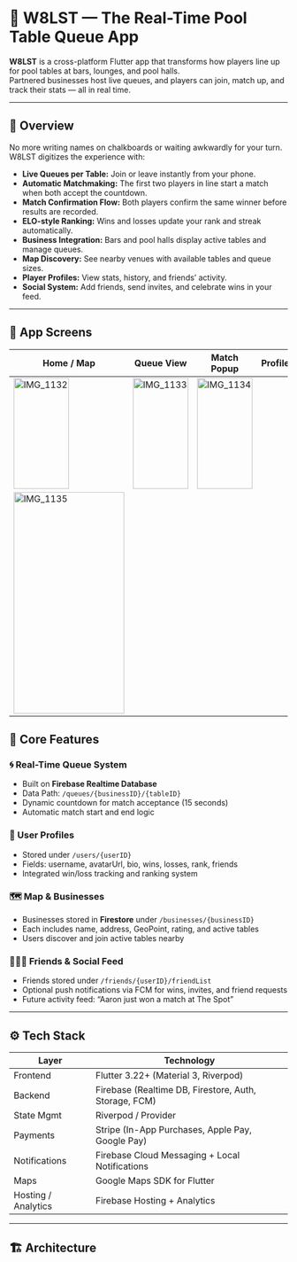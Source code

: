 # 🎱 W8LST — The Real-Time Pool Table Queue App

**W8LST** is a cross-platform Flutter app that transforms how players line up for pool tables at bars, lounges, and pool halls.  
Partnered businesses host live queues, and players can join, match up, and track their stats — all in real time.

---

## 🚀 Overview

No more writing names on chalkboards or waiting awkwardly for your turn.  
W8LST digitizes the experience with:

- **Live Queues per Table:** Join or leave instantly from your phone.  
- **Automatic Matchmaking:** The first two players in line start a match when both accept the countdown.  
- **Match Confirmation Flow:** Both players confirm the same winner before results are recorded.  
- **ELO-style Ranking:** Wins and losses update your rank and streak automatically.  
- **Business Integration:** Bars and pool halls display active tables and manage queues.  
- **Map Discovery:** See nearby venues with available tables and queue sizes.  
- **Player Profiles:** View stats, history, and friends’ activity.  
- **Social System:** Add friends, send invites, and celebrate wins in your feed.  

---

## 📱 App Screens

| Home / Map | Queue View | Match Popup | Profile |
|-------------|-------------|--------------|-----------|
| <img width="100" height="200" alt="IMG_1132" src="https://github.com/user-attachments/assets/96cac3eb-b4f7-46e6-be64-62c5d6743e0d" /> |<img width="100" height="200" alt="IMG_1133" src="https://github.com/user-attachments/assets/6345e1a1-fd0c-4570-bb83-ea20002d68f2" /> |<img width="100" height="200" alt="IMG_1134" src="https://github.com/user-attachments/assets/0e579642-b49f-491f-a0b0-76aa4170b724" /> |
<img width="200" height="400" alt="IMG_1135" src="https://github.com/user-attachments/assets/5091f965-d078-4f05-b24e-7d653574f772" /> |



## 🧩 Core Features

### 🌀 Real-Time Queue System
- Built on **Firebase Realtime Database**
- Data Path: `/queues/{businessID}/{tableID}`
- Dynamic countdown for match acceptance (15 seconds)
- Automatic match start and end logic

### 👤 User Profiles
- Stored under `/users/{userID}`
- Fields: username, avatarUrl, bio, wins, losses, rank, friends
- Integrated win/loss tracking and ranking system

### 🗺️ Map & Businesses
- Businesses stored in **Firestore** under `/businesses/{businessID}`
- Each includes name, address, GeoPoint, rating, and active tables
- Users discover and join active tables nearby

### 🧑‍🤝‍🧑 Friends & Social Feed
- Friends stored under `/friends/{userID}/friendList`
- Optional push notifications via FCM for wins, invites, and friend requests
- Future activity feed: “Aaron just won a match at The Spot”

---

## ⚙️ Tech Stack

| Layer | Technology |
|-------|-------------|
| Frontend | Flutter 3.22+ (Material 3, Riverpod) |
| Backend | Firebase (Realtime DB, Firestore, Auth, Storage, FCM) |
| State Mgmt | Riverpod / Provider |
| Payments | Stripe (In-App Purchases, Apple Pay, Google Pay) |
| Notifications | Firebase Cloud Messaging + Local Notifications |
| Maps | Google Maps SDK for Flutter |
| Hosting / Analytics | Firebase Hosting + Analytics |

---

## 🏗️ Architecture

